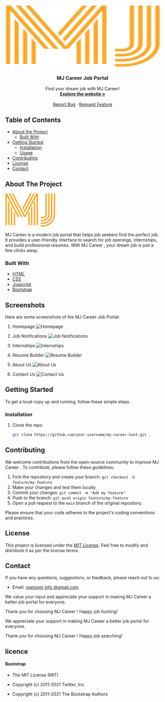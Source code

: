 <!-- PROJECT LOGO -->
<br />
<p align="center">
  <a href="">
    <img src="MJ.png" alt="MJ Career  Logo" width="550" height="200">
  </a>

  <h3 align="center">MJ Career Job Portal</h3>

  <p align="center">
    Find your dream job with MJ Career!
    <br />
    <a href=""><strong>Explore the website »</strong></a>
    <br />
    <br />
    <a href="">Report Bug</a>
    ·
    <a href="">Request Feature</a>
  </p>
</p>

<!-- TABLE OF CONTENTS -->
## Table of Contents

- [About the Project](#about-the-project)
  - [Built With](#built-with)
- [Getting Started](#getting-started)
  - [Installation](#installation)
  - [Usage](#usage)
- [Contributing](#contributing)
- [License](#license)
- [Contact](#contact)

<!-- ABOUT THE PROJECT -->
## About The Project

[![MJ Career Hunt Screenshot](MJ.png)](https://www.mycareerhunt.com)

MJ Career  is a modern job portal that helps job seekers find the perfect job. It provides a user-friendly interface to search for job openings, internships, and build professional resumes. With MJ Career , your dream job is just a few clicks away.

### Built With

- [HTML](https://reactjs.org/)
- [CSS](https://nodejs.org/)
- [Jvascript](https://www.mongodb.com/)
- [Bootstrap](https://expressjs.com/)


## Screenshots

Here are some screenshots of the MJ Career  Job Portal:

1. Homepage
   ![Homepage](homepage.png)

2. Job Notifications
   ![Job Notifications](job_notifications.png)

3. Internships
   ![Internships](internships.png)

4. Resume Builder
   ![Resume Builder](resume_builder.png)

5. About Us
   ![About Us](about_us.png)

6. Contact Us
   ![Contact Us](contact_us.png)
<!-- GETTING STARTED -->
## Getting Started

To get a local copy up and running, follow these simple steps.

### Installation

1. Clone the repo
   ```sh
   git clone https://github.com/your-username/my-career-hunt.git .


## Contributing

We welcome contributions from the open-source community to improve MJ Career . To contribute, please follow these guidelines:

1. Fork the repository and create your branch: `git checkout -b feature/my-feature`
2. Make your changes and test them locally.
3. Commit your changes: `git commit -m "Add my feature"`
4. Push to the branch: `git push origin feature/my-feature`
5. Open a pull request to the `main` branch of the original repository.



Please ensure that your code adheres to the project's coding conventions and practices.

## License

This project is licensed under the [MIT License](LICENSE). Feel free to modify and distribute it as per the license terms.

## Contact

If you have any questions, suggestions, or feedback, please reach out to us:

- Email: [mansoor info @gmail.com](mailto:mansoormunaf96522@gmail.com)
<!-- - Website: [www.MJ-Career.com](https://www.mycareerhunt.com)
- Twitter: [@mycareerhunt](https://twitter.com/mycareerhunt) -->

We value your input and appreciate your support in making MJ Career a better job portal for everyone.

Thank you for choosing MJ Career ! Happy job hunting!





We appreciate your support in making MJ Career  a better job portal for everyone.

Thank you for choosing MJ Career ! Happy job searching!




## licence 
#### Bootstrap
- The MIT License (MIT)

- Copyright (c) 2011-2021 Twitter, Inc.
- Copyright (c) 2011-2021 The Bootstrap Authors
